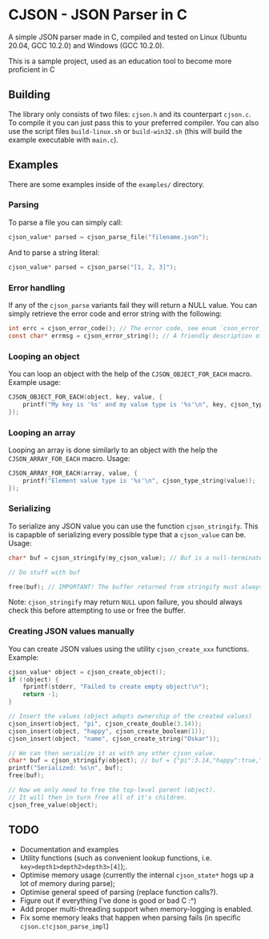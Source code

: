 # CJSON - JSON Parser in C
A simple JSON parser made in C, compiled and tested on Linux (Ubuntu 20.04, GCC 10.2.0) and Windows (GCC 10.2.0).

This is a sample project, used as an education tool to become more proficient in C

## Building
The library only consists of two files: `cjson.h` and its counterpart `cjson.c`. To compile it you can just pass this to your preferred compiler. You can also use the script files `build-linux.sh` or `build-win32.sh` (this will build the example executable with `main.c`).

## Examples
There are some examples inside of the `examples/` directory.

### Parsing
To parse a file you can simply call:
```c
cjson_value* parsed = cjson_parse_file("filename.json");
```

And to parse a string literal:
```c
cjson_value* parsed = cjson_parse("[1, 2, 3]");
```

### Error handling
If any of the `cjson_parse` variants fail they will return a NULL value. 
You can simply retrieve the error code and error string with the following:
```c
int errc = cjson_error_code(); // The error code, see enum `cson_error_code_type` for possible values.
const char* errmsg = cjson_error_string(); // A friendly description of the error code.
```

### Looping an object
You can loop an object with the help of the `CJSON_OBJECT_FOR_EACH` macro. Example usage:
```c
CJSON_OBJECT_FOR_EACH(object, key, value, {
	printf("My key is '%s' and my value type is '%s'\n", key, cjson_type_string(value));
});
```

### Looping an array
Looping an array is done similarly to an object with the help the `CJSON_ARRAY_FOR_EACH` macro. Usage:
```c
CJSON_ARRAY_FOR_EACH(array, value, {
	printf("Element value type is '%s'\n", cjson_type_string(value));
});
```

### Serializing
To serialize any JSON value you can use the function `cjson_stringify`. This is capapble of serializing every possible type that a `cjson_value` can be. Usage:
```c
char* buf = cjson_stringify(my_cjson_value); // Buf is a null-terminated string containing the JSON value in its written form.

// Do stuff with buf

free(buf); // IMPORTANT! The buffer returned from stringify must always be manually freed with free().
```
Note: `cjson_stringify` may return `NULL` upon failure, you should always check this before attempting to use or free the buffer.

### Creating JSON values manually
You can create JSON values using the utility `cjson_create_xxx` functions. Example:
```c
cjson_value* object = cjson_create_object();
if (!object) {
	fprintf(stderr, "Failed to create empty object!\n");
	return -1;
}

// Insert the values (object adopts ownership of the created values)
cjson_insert(object, "pi", cjson_create_double(3.14));
cjson_insert(object, "happy", cjson_create_boolean(1));
cjson_insert(object, "name", cjson_create_string("Oskar"));

// We can then serialize it as with any other cjson_value.
char* buf = cjson_stringify(object); // buf = {"pi":3.14,"happy":true,"name":"Oskar"}
printf("Serialized: %s\n", buf);
free(buf);

// Now we only need to free the top-level parent (object).
// It will then in turn free all of it's children.
cjson_free_value(object);
```

## TODO
* Documentation and examples
* Utility functions (such as convenient lookup functions, i.e. `key>depth1>depth2>depth3>[4]`);.
* Optimise memory usage (currently the internal `cjson_state*` hogs up a lot of memory during parse);
* Optimise general speed of parsing (replace function calls?).
* Figure out if everything I've done is good or bad C :^)
* Add proper multi-threading support when memory-logging is enabled.
* Fix some memory leaks that happen when parsing fails (in specific `cjson.c!cjson_parse_impl`)

